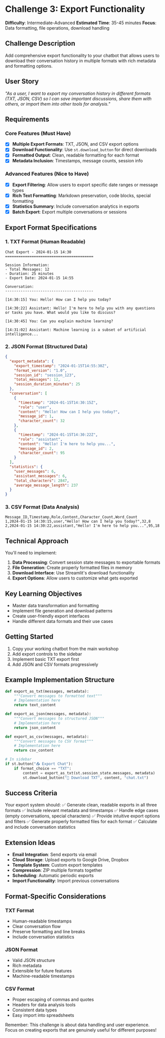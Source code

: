 # Challenge 3: Export Functionality

**Difficulty**: Intermediate-Advanced
**Estimated Time**: 35-45 minutes
**Focus**: Data formatting, file operations, download handling

## Challenge Description

Add comprehensive export functionality to your chatbot that allows users to download their conversation history in multiple formats with rich metadata and formatting options.

## User Story

*"As a user, I want to export my conversation history in different formats (TXT, JSON, CSV) so I can save important discussions, share them with others, or import them into other tools for analysis."*

## Requirements

### Core Features (Must Have)
- [x] **Multiple Export Formats**: TXT, JSON, and CSV export options
- [x] **Download Functionality**: Use `st.download_button` for direct downloads
- [x] **Formatted Output**: Clean, readable formatting for each format
- [x] **Metadata Inclusion**: Timestamps, message counts, session info

### Advanced Features (Nice to Have)
- [x] **Export Filtering**: Allow users to export specific date ranges or message types
- [x] **Rich Text Formatting**: Markdown preservation, code blocks, special formatting
- [x] **Statistics Summary**: Include conversation analytics in exports
- [x] **Batch Export**: Export multiple conversations or sessions

## Export Format Specifications

### 1. TXT Format (Human Readable)
```
Chat Export - 2024-01-15 14:30
========================================

Session Information:
- Total Messages: 12
- Duration: 25 minutes
- Export Date: 2024-01-15 14:55

Conversation:
----------------------------------------

[14:30:15] You: Hello! How can I help you today?

[14:30:22] Assistant: Hello! I'm here to help you with any questions or tasks you have. What would you like to discuss?

[14:30:45] You: Can you explain machine learning?

[14:31:02] Assistant: Machine learning is a subset of artificial intelligence...
```

### 2. JSON Format (Structured Data)
```json
{
  "export_metadata": {
    "export_timestamp": "2024-01-15T14:55:30Z",
    "format_version": "1.0",
    "session_id": "session_123",
    "total_messages": 12,
    "session_duration_minutes": 25
  },
  "conversation": [
    {
      "timestamp": "2024-01-15T14:30:15Z",
      "role": "user",
      "content": "Hello! How can I help you today?",
      "message_id": 1,
      "character_count": 32
    },
    {
      "timestamp": "2024-01-15T14:30:22Z",
      "role": "assistant",
      "content": "Hello! I'm here to help you...",
      "message_id": 2,
      "character_count": 95
    }
  ],
  "statistics": {
    "user_messages": 6,
    "assistant_messages": 6,
    "total_characters": 2847,
    "average_message_length": 237
  }
}
```

### 3. CSV Format (Data Analysis)
```csv
Message_ID,Timestamp,Role,Content,Character_Count,Word_Count
1,2024-01-15 14:30:15,user,"Hello! How can I help you today?",32,8
2,2024-01-15 14:30:22,assistant,"Hello! I'm here to help you...",95,18
```

## Technical Approach

You'll need to implement:

1. **Data Processing**: Convert session state messages to exportable formats
2. **File Generation**: Create properly formatted files in memory
3. **Download Interface**: Use Streamlit's download functionality
4. **Export Options**: Allow users to customize what gets exported

## Key Learning Objectives

- Master data transformation and formatting
- Implement file generation and download patterns
- Create user-friendly export interfaces
- Handle different data formats and their use cases

## Getting Started

1. Copy your working chatbot from the main workshop
2. Add export controls to the sidebar
3. Implement basic TXT export first
4. Add JSON and CSV formats progressively

## Example Implementation Structure

```python
def export_as_txt(messages, metadata):
    """Convert messages to formatted text"""
    # Implementation here
    return text_content

def export_as_json(messages, metadata):
    """Convert messages to structured JSON"""
    # Implementation here
    return json_content

def export_as_csv(messages, metadata):
    """Convert messages to CSV format"""
    # Implementation here
    return csv_content

# In sidebar
if st.button("📤 Export Chat"):
    if format_choice == "TXT":
        content = export_as_txt(st.session_state.messages, metadata)
        st.download_button("💾 Download TXT", content, "chat.txt")
```

## Success Criteria

Your export system should:
✅ Generate clean, readable exports in all three formats
✅ Include relevant metadata and timestamps
✅ Handle edge cases (empty conversations, special characters)
✅ Provide intuitive export options and filters
✅ Generate properly formatted files for each format
✅ Calculate and include conversation statistics

## Extension Ideas

- **Email Integration**: Send exports via email
- **Cloud Storage**: Upload exports to Google Drive, Dropbox
- **Template System**: Custom export templates
- **Compression**: ZIP multiple formats together
- **Scheduling**: Automatic periodic exports
- **Import Functionality**: Import previous conversations

## Format-Specific Considerations

### TXT Format
- Human-readable timestamps
- Clear conversation flow
- Preserve formatting and line breaks
- Include conversation statistics

### JSON Format
- Valid JSON structure
- Rich metadata
- Extensible for future features
- Machine-readable timestamps

### CSV Format
- Proper escaping of commas and quotes
- Headers for data analysis tools
- Consistent data types
- Easy import into spreadsheets

Remember: This challenge is about data handling and user experience. Focus on creating exports that are genuinely useful for different purposes!